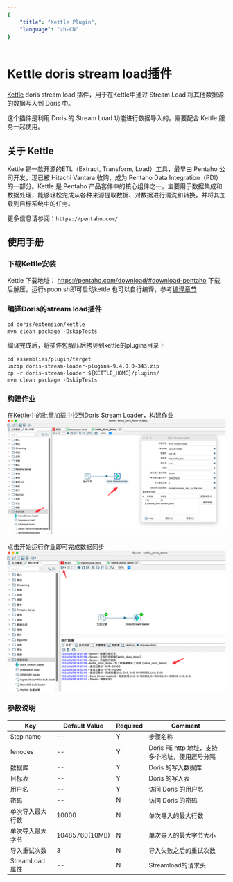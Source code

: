 ```yaml
---
{
    "title": "Kettle Plugin",
    "language": "zh-CN"
}
---
```


<!--
Licensed to the Apache Software Foundation (ASF) under one
or more contributor license agreements.  See the NOTICE file
distributed with this work for additional information
regarding copyright ownership.  The ASF licenses this file
to you under the Apache License, Version 2.0 (the
"License"); you may not use this file except in compliance
with the License.  You may obtain a copy of the License at

  http://www.apache.org/licenses/LICENSE-2.0

Unless required by applicable law or agreed to in writing,
software distributed under the License is distributed on an
"AS IS" BASIS, WITHOUT WARRANTIES OR CONDITIONS OF ANY
KIND, either express or implied.  See the License for the
specific language governing permissions and limitations
under the License.
-->

# Kettle doris stream load插件

[Kettle](https://pentaho.com/) doris stream load 插件，用于在Kettle中通过 Stream Load 将其他数据源的数据写入到 Doris 中。

这个插件是利用 Doris 的 Stream Load 功能进行数据导入的。需要配合 Kettle 服务一起使用。

## 关于 Kettle

Kettle 是一款开源的ETL（Extract, Transform, Load）工具，最早由 Pentaho 公司开发，现已被 Hitachi Vantara 收购，成为 Pentaho Data Integration（PDI）的一部分。Kettle 是 Pentaho 产品套件中的核心组件之一，主要用于数据集成和数据处理，能够轻松完成从各种来源提取数据、对数据进行清洗和转换，并将其加载到目标系统中的任务。


更多信息请参阅：`https://pentaho.com/`

## 使用手册

### 下载Kettle安装
Kettle 下载地址： https://pentaho.com/download/#download-pentaho
下载后解压，运行spoon.sh即可启动kettle
也可以自行编译，参考[编译章节](https://github.com/pentaho/pentaho-kettle?tab=readme-ov-file#how-to-build)

### 编译Doris的stream load插件
```shell
cd doris/extension/kettle
mvn clean package -DskipTests
```
编译完成后，将插件包解压后拷贝到kettle的plugins目录下
```shell
cd assemblies/plugin/target
unzip doris-stream-loader-plugins-9.4.0.0-343.zip 
cp -r doris-stream-loader ${KETTLE_HOME}/plugins/
mvn clean package -DskipTests
```
### 构建作业
在Kettle中的批量加载中找到Doris Stream Loader，构建作业
![create_zh.png](https://raw.githubusercontent.com/apache/doris/refs/heads/master/extension/kettle/images/create_zh.png)


点击开始运行作业即可完成数据同步
![running_zh.png](https://raw.githubusercontent.com/apache/doris/refs/heads/master/extension/kettle/images/running_zh.png)


### 参数说明

| Key          | Default Value  | Required | Comment                        |
|--------------|----------------| -------- |--------------------------------|
| Step name         | --             | Y        | 步骤名称                           |
| fenodes      | --             | Y        | Doris FE http 地址，支持多个地址，使用逗号分隔 |
| 数据库          | --             | Y        | Doris 的写入数据库                   |
| 目标表          | --             | Y        | Doris 的写入表                     |
| 用户名          | --             | Y        | 访问 Doris 的用户名                  |
| 密码           | --             | N        | 访问 Doris 的密码                   |
| 单次导入最大行数     | 10000          | N        | 单次导入的最大行数                      |
| 单次导入最大字节     | 10485760(10MB) | N        | 单次导入的最大字节大小                    |
| 导入重试次数       | 3              | N        | 导入失败之后的重试次数                    |
| StreamLoad属性 | --             | N        | Streamload的请求头                 |